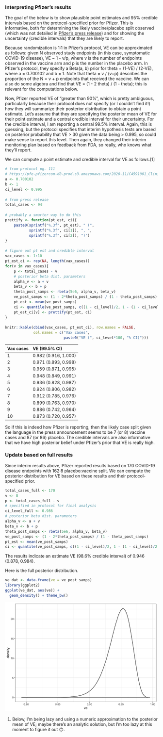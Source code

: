 
### Interpreting Pfizer’s results

The goal of the below is to show plausible point estimates and 95%
credible intervals based on the protocol-specified prior for Pfizer.
This is informative, both for determining the likely vaccine/placebo
split observed (which was not detailed in [Pfizer’s press
release](https://www.pfizer.com/news/press-release/press-release-detail/pfizer-and-biontech-announce-vaccine-candidate-against))
and for showing the uncertainty (credible intervals) that they are
likely to report.

Because randomization is 1:1 in Pfizer’s protocol, VE can be
approximated as follows: given N observed study endpoints (in this case,
symptomatic COVID-19 disease), VE \~ 1 - v/p, where v is the number of
endpoints observed in the vaccine arm and p is the number in the placebo
arm. In Pfizer’s protocol, they specify a Beta(a, b) prior for theta =
(1-VE) / (2-VE), where a = 0.700102 and b = 1. Note that theta = v /
(v+p) describes the proportion of the N = v + p endpoints that received
the vaccine. We can also do some algebra and find that VE = (1 - 2
theta) / (1 - theta); this is relevant for the computations below.

Now, Pfizer reported VE of “greater than 90%”, which is pretty
ambiguous, particularly because their protocol does not specify (or I
couldn’t find it\!) how they will summarize their posterior distribution
to obtain a point estimate. Let’s assume that they are specifying the
posterior mean of VE for their point estimate and a central credible
interval for their uncertainty. For the credible interval, I am
reporting a central 99.5% interval. Again, this is guessing, but the
protocol specifies that interim hypothesis tests are based on posterior
probability that VE \> 30 given the data being \> 0.995, so could make
sense to report this level. Then again, they changed their interim
monitoring plan based on feedback from FDA, so really, who knows what
they’ll report.

We can compute a point estimate and credible interval for VE as
follows.\[1\]

``` r
# from protocol pg. 111
# https://pfe-pfizercom-d8-prod.s3.amazonaws.com/2020-11/C4591001_Clinical_Protocol_Nov2020.pdf
a <- 0.700102
b <- 1
ci_level <- 0.995

# from press release
total_cases <- 94

# probably a smarter way to do this
prettify <- function(pt_est, ci){
    paste0(sprintf("%.3f", pt_est), " (", 
           sprintf("%.3f", ci[1]), ", ", 
           sprintf("%.3f", ci[2]), ")")
}

# figure out pt est and credible interval
vax_cases <- 1:10
pt_est_ci <- rep(NA, length(vax_cases))
for(v in vax_cases){
    p <- total_cases - v
    # posterior beta dist. parameters
    alpha_v <- a + v
    beta_v <- b + p
    theta_post_samps <- rbeta(5e6, alpha_v, beta_v)
    ve_post_samps <- (1 - 2*theta_post_samps) / (1 - theta_post_samps)
    pt_est <- mean(ve_post_samps)
    ci <- quantile(ve_post_samps, c((1 - ci_level)/2, 1 - (1 - ci_level)/2))
    pt_est_ci[v] <- prettify(pt_est, ci)
}

knitr::kable(cbind(vax_cases, pt_est_ci), row.names = FALSE,
             col.names = c("Vax cases", 
                           paste0("VE (", ci_level*100, "% CI)")))
```

| Vax cases | VE (99.5% CI)        |
| :-------- | :------------------- |
| 1         | 0.982 (0.916, 1.000) |
| 2         | 0.971 (0.893, 0.998) |
| 3         | 0.959 (0.871, 0.995) |
| 4         | 0.948 (0.849, 0.991) |
| 5         | 0.936 (0.828, 0.987) |
| 6         | 0.924 (0.806, 0.982) |
| 7         | 0.912 (0.785, 0.976) |
| 8         | 0.899 (0.763, 0.970) |
| 9         | 0.886 (0.742, 0.964) |
| 10        | 0.873 (0.720, 0.957) |

So if this is indeed how Pfizer is reporting, then the likely case split
given the language in the press announcement seems to be 7 (or 8)
vaccine cases and 87 (or 86) placebo. The credible intervals are also
informative that we have high posterior belief under Pfizer’s prior that
VE is really high.

### Update based on full results

Since interim results above, Pfizer reported results based on 170
COVID-19 disease endpoints with 162:8 placebo:vaccine split. We can
compute the posterior distribution for VE based on these results and
their protocol-specified prior.

``` r
total_cases_full <- 170
v <- 8
p <- total_cases_full - v
# specified in protocol for final analysis
ci_level_full <- 0.986
# posterior beta dist. parameters
alpha_v <- a + v
beta_v <- b + p
theta_post_samps <- rbeta(5e6, alpha_v, beta_v)
ve_post_samps <- (1 - 2*theta_post_samps) / (1 - theta_post_samps)
pt_est <- mean(ve_post_samps)
ci <- quantile(ve_post_samps, c((1 - ci_level)/2, 1 - (1 - ci_level)/2))
```

The results indicate an estimate VE (98.6% credible interval) of 0.946
(0.878, 0.984).

Here is the full posterior distribution.

``` r
ve_dat <- data.frame(ve = ve_post_samps)
library(ggplot2)
ggplot(ve_dat, aes(ve)) + 
  geom_density() + theme_bw()
```

![](README_files/figure-gfm/unnamed-chunk-3-1.png)<!-- -->

1.  Below, I’m being lazy and using a numeric approximation to the
    posterior mean of VE; maybe there’s an analytic solution, but I’m
    too lazy at this moment to figure it out 🙃.
